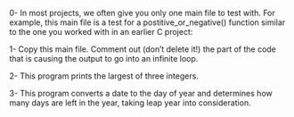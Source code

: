 0-	In most projects, we often give you only one main file to test with. For example, this main file is a test for a postitive_or_negative() function similar to the one you worked with in an earlier C project:



1-	Copy this main file. Comment out (don’t delete it!) the part of the code that is causing the output to go into an infinite loop.



2-	This program prints the largest of three integers.



3-	This program converts a date to the day of year and determines how many days are left in the year, taking leap year into consideration.

